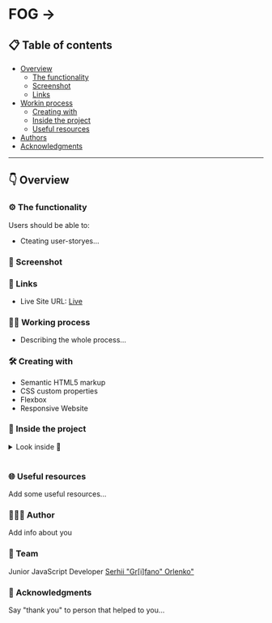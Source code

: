 # FOG ->

## 📋 Table of contents

- [Overview](#👇-overview)
  - [The functionality](#⚙️-the-functionality)
  - [Screenshot](#🎇-screenshot)
  - [Links](#🔗-links-)
- [Workin process](#👨‍💻-working-process)
  - [Creating with](#🛠-creating-with)
  - [Inside the project](#💾-inside-the-project)
  - [Useful resources](#🌐-useful-resources)
- [Authors](#🧔🏻‍♂️-author)
- [Acknowledgments](#🙏-acknowledgments)

---

## 👇 Overview

### ⚙️ The functionality

Users should be able to:

- Cteating user-storyes...

### 🎇 Screenshot

[]()

### 🔗 Links

- Live Site URL: [Live]()

### 👨‍💻 Working process

- Describing the whole process...

### 🛠 Creating with

- Semantic HTML5 markup
- CSS custom properties
- Flexbox
- Responsive Website

### 💾 Inside the project

<details>
  <summary markdown="span">Look inside 👀</summary>

```html

```

Short describing the code block...

```css

```

Short describing the code block...

```js

```

</details>  
<br>

### 🌐 Useful resources

Add some useful resources...

### 🧔🏻‍♂️ Author

Add info about you

### 👥 Team

Junior JavaScript Developer [Serhii "Gr[i]fano" Orlenko"](https://grifano.webflow.io/)

### 🙏 Acknowledgments

Say "thank you" to person that helped to you...
